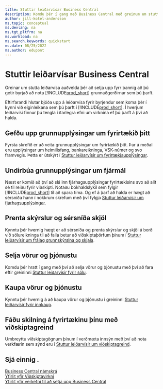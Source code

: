 ```yaml
---
title: Stuttir leiðarvísar Business Central
description: Komdu þér í gang með Business Central með greinum um stutta leiðarvísa og ábendingar sem hjálpa þér að fylla út fyrstu mikilvægu reitina.
author: jill-kotel-andersson
ms.topic: conceptual
ms.devlang: na
ms.tgt_pltfrm: na
ms.workload: na
ms.search.keywords: quickstart
ms.date: 08/25/2022
ms.author: edupont
---
```


# <a name="business-central-quick-starts"></a><a name="business-central-quick-starts"></a><a name="business-central-quick-starts"></a>Stuttir leiðarvísar Business Central

Greinar um stutta leiðarvísa auðvelda þér að setja upp fyrr þannig að þú getir byrjað að nota [!INCLUDE[prod_short](includes/prod_short.md)] grunnaðgerðirnar sem þú þarft.

Eftirfarandi hlutar bjóða upp á leiðarvísa fyrir byrjendur sem koma þér í kynni við eiginleikana sem þú þarft í [!INCLUDE[prod_short](includes/prod_short.md)]. Í hverjum leiðarvísi finnur þú tengla í ítarlegra efni um virknina ef þú þarft á því að halda.

## <a name="provide-basic-information-about-your-company"></a><a name="provide-basic-information-about-your-company"></a><a name="provide-basic-information-about-your-company"></a>Gefðu upp grunnupplýsingar um fyrirtækið þitt

Fyrsta skrefið er að veita grunnupplýsingar um fyrirtækið þitt. Þar á meðal eru upplýsingar um heimilisfang, bankareikninga, VSK-númer og svo framvegis. Þetta er útskýrt í [Stuttur leiðarvísir um fyrirtækjaupplýsingar](quick-start-company-information.md).

## <a name="prepare-basic-financial-information"></a><a name="prepare-basic-financial-information"></a><a name="prepare-basic-financial-information"></a>Undirbúa grunnupplýsingar um fjármál

Næst er komið að því að slá inn fjárhagsupplýsingar fyrirtækisins svo að allt sé til reiðu fyrir viðskipti. Notaðu bókhaldslykil sem fylgir [!INCLUDE[prod_short](includes/prod_short.md)] til að spara tíma. Og ef á þarf að halda er hægt að sérsníða hann í nokkrum skrefum með því fylgja [Stuttur leiðarvísir um fjárhagsupplýsingar](quick-start-financial-information.md).

<!--
## <a name="financial-basics"></a><a name="financial-basics"></a><a name="financial-basics"></a>Financial Basics

Financial Information  
(chart of accounts, but explained for non-accountants)
-->

## <a name="print-reports-and-customize-documents"></a><a name="print-reports-and-customize-documents"></a><a name="print-reports-and-customize-documents"></a>Prenta skýrslur og sérsníða skjöl

Kynntu þér hvernig hægt er að sérsníða og prenta skýrslur og skjöl á borð við sölureikninga til að falla betur að viðskiptaþörfum þínum í [Stuttur leiðarvísir um frálag grunnskýrslna og skjala](quick-start-reports-and-documents.md).

<!-- Reports and Documents  
(final reports, but also documents - how do I style invoices to work better for me?)
-->

## <a name="sell-products-and-services"></a><a name="sell-products-and-services"></a><a name="sell-products-and-services"></a>Selja vörur og þjónustu

Komdu þér hratt í gang með því að selja vörur og þjónustu með því að fara eftir greininni [Stuttur leiðarvísir fyrir sölu](quick-start-sell-products-and-services.md).

<!--
(customer, items, things on stock or not, orders versus invoices, get paid on time, etc.)
-->

## <a name="buy-products-and-services"></a><a name="buy-products-and-services"></a><a name="buy-products-and-services"></a>Kaupa vörur og þjónustu

Kynntu þér hvernig á að kaupa vörur og þjónustu í greininni [Stuttur leiðarvísir fyrir innkaup](quick-start-procurement.md).  

<!--
(buy stuff, register in inventory, pay vendor)
-->

## <a name="understand-your-company-with-business-intelligence"></a><a name="understand-your-company-with-business-intelligence"></a><a name="understand-your-company-with-business-intelligence"></a>Fáðu skilning á fyrirtækinu þínu með viðskiptagreind

Umbreyttu viðskiptagögnum þínum í verðmæta innsýn með því að nota verkfærin sem sýnd eru í [Stuttur leiðarvísir um viðskiptagreind](quick-start-business-intelligence.md).

<!--
Business Intelligence  
(reports)
-->

## <a name="see-also"></a><a name="see-also"></a><a name="see-also"></a>Sjá einnig .

[Business Central námskrá](readiness/readiness-learning-catalog.md)  
[Yfirlit yfir Viðskiptavirkni](across-business-functionality.md)  
[Yfirlit yfir verkefni til að setja upp Business Central](setup.md)  
